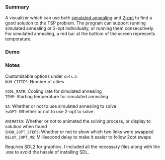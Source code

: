 ### Summary
A visualizer which can use both [simulated annealing](https://en.wikipedia.org/wiki/Simulated_annealing) and [2-opt](https://en.wikipedia.org/wiki/2-opt) to find a good solution to the TSP problem. The program can support running simulated annealing or 2-opt individually, or running them consecutively. For simulated annealing, a red bar at the bottom of the screen represents temperature. 

### Demo



### Notes
Customizable options under `defs.h`  
  `NUM_CITIES`: Number of cities  
  
  `COOL_RATE`: Cooling rate for simulated annealing  
  `TEMP`: Starting temperature for simulated annealing  
  
  `SA`: Whether or not to use simulated annealing to solve   
  `twOPT`: Whether or not to use 2-opt to solve  
  
  `ANIMATED`: Whether or not to animated the solving process, or display to solution when found  
  `SHOW_2OPT_STEPS`: Whether or not to show which two links were swapped  
  `DELAY_2OPT_MS`: Millisecond delay to make it easier to follow 2opt swaps  
  


Requires SDL2 for graphics. I included all the necessary files along with the .exe to avoid the hassle of installing SDL.
